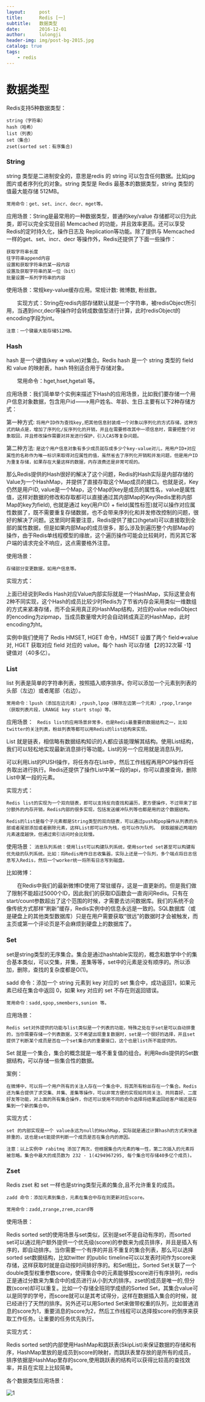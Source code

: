 ```yaml
---
layout:     post
title:      Redis [一]
subtitle:   数据类型
date:       2016-12-01
author:     lulongji
header-img: img/post-bg-2015.jpg
catalog: true
tags:
    - redis
---
```



# 数据类型

Redis支持5种数据类型：

    string（字符串）
    hash（哈希）
    list（列表）
    set（集合）
    zset(sorted set：有序集合)

### String 

string 类型是二进制安全的，意思是redis 的 string 可以包含任何数据。比如jpg图片或者序列化的对象。string 类型是 Redis 最基本的数据类型，string 类型的值最大能存储 512MB。

    常用命令：get、set、incr、decr、mget等。

应用场景：String是最常用的一种数据类型，普通的key/value 存储都可以归为此类，即可以完全实现目前 Memcached 的功能，并且效率更高。还可以享受Redis的定时持久化，操作日志及 Replication等功能。除了提供与 Memcached 一样的get、set、incr、decr 等操作外，Redis还提供了下面一些操作： 

    获取字符串长度
    往字符串append内容
    设置和获取字符串的某一段内容
    设置及获取字符串的某一位（bit）
    批量设置一系列字符串的内容

使用场景：常规key-value缓存应用。常规计数: 微博数, 粉丝数。

　　实现方式：String在redis内部存储默认就是一个字符串，被redisObject所引用，当遇到incr,decr等操作时会转成数值型进行计算，此时redisObject的encoding字段为int。


```注意：一个键最大能存储512MB。```

### Hash

hash 是一个键值(key => value)对集合。Redis hash 是一个 string 类型的 field 和 value 的映射表，hash 特别适合用于存储对象。

　　常用命令：hget,hset,hgetall 等。

应用场景：我们简单举个实例来描述下Hash的应用场景，比如我们要存储一个用户信息对象数据，包含用户id--->用户姓名、年龄、生日.主要有以下2种存储方式：

第一种方式:
```将用户ID作为查找key,把其他信息封装成一个对象以序列化的方式存储，这种方式的缺点是，增加了序列化/反序列化的开销，并且在需要修改其中一项信息时，需要把整个对象取回，并且修改操作需要对并发进行保护，引入CAS等复杂问题。```

第二种方法:
```是这个用户信息对象有多少成员就存成多少个key-value对儿，用用户ID+对应属性的名称作为唯一标识来取得对应属性的值，虽然省去了序列化开销和并发问题，但是用户ID为重复存储，如果存在大量这样的数据，内存浪费还是非常可观的。```


那么Redis提供的Hash很好的解决了这个问题，Redis的Hash实际是内部存储的Value为一个HashMap，并提供了直接存取这个Map成员的接口。也就是说，Key仍然是用户ID, value是一个Map，这个Map的key是成员的属性名，value是属性值，这样对数据的修改和存取都可以直接通过其内部Map的Key(Redis里称内部Map的key为field), 也就是通过 key(用户ID) + field(属性标签)就可以操作对应属性数据了，既不需要重复存储数据，也不会带来序列化和并发修改控制的问题，很好的解决了问题。这里同时需要注意，Redis提供了接口(hgetall)可以直接取到全部的属性数据，但是如果内部Map的成员很多，那么涉及到遍历整个内部Map的操作，由于Redis单线程模型的缘故，这个遍历操作可能会比较耗时，而另其它客户端的请求完全不响应，这点需要格外注意。

使用场景：

    存储部分变更数据，如用户信息等。

实现方式：

上面已经说到Redis Hash对应Value内部实际就是一个HashMap，实际这里会有2种不同实现，这个Hash的成员比较少时Redis为了节省内存会采用类似一维数组的方式来紧凑存储，而不会采用真正的HashMap结构，对应的value redisObject的encoding为zipmap，当成员数量增大时会自动转成真正的HashMap，此时encoding为ht。

实例中我们使用了 Redis HMSET, HGET 命令，HMSET 设置了两个 field=>value 对, HGET 获取对应 field 对应的 value。每个 hash 可以存储 【2的32次幂 -1】 键值对（40多亿）。


### List

list 列表是简单的字符串列表，按照插入顺序排序。你可以添加一个元素到列表的头部（左边）或者尾部（右边）。

```常用命令：lpush（添加左边元素）,rpush,lpop（移除左边第一个元素）,rpop,lrange（获取列表片段，LRANGE key start stop）等。```

应用场景：
``` Redis list的应用场景非常多，也是Redis最重要的数据结构之一，比如twitter的关注列表，粉丝列表等都可以用Redis的list结构来实现。```

List 就是链表，相信略有数据结构知识的人都应该能理解其结构。使用List结构，我们可以轻松地实现最新消息排行等功能。List的另一个应用就是消息队列，

可以利用List的PUSH操作，将任务存在List中，然后工作线程再用POP操作将任务取出进行执行。Redis还提供了操作List中某一段的api，你可以直接查询，删除List中某一段的元素。

实现方式：

```Redis list的实现为一个双向链表，即可以支持反向查找和遍历，更方便操作，不过带来了部分额外的内存开销，Redis内部的很多实现，包括发送缓冲队列等也都是用的这个数据结构。```

```Redis的list是每个子元素都是String类型的双向链表，可以通过push和pop操作从列表的头部或者尾部添加或者删除元素，这样List即可以作为栈，也可以作为队列。 获取越接近两端的元素速度越快，但通过索引访问时会比较慢。```

使用场景：
```消息队列系统：使用list可以构建队列系统，使用sorted set甚至可以构建有优先级的队列系统。比如：将Redis用作日志收集器，实际上还是一个队列，多个端点将日志信息写入Redis，然后一个worker统一将所有日志写到磁盘。```

比如微博：

　　在Redis中我们的最新微博ID使用了常驻缓存，这是一直更新的。但是我们做了限制不能超过5000个ID，因此我们的获取ID函数会一直询问Redis。只有在start/count参数超出了这个范围的时候，才需要去访问数据库。我们的系统不会像传统方式那样“刷新”缓存，Redis实例中的信息永远是一致的。SQL数据库（或是硬盘上的其他类型数据库）只是在用户需要获取“很远”的数据时才会被触发，而主页或第一个评论页是不会麻烦到硬盘上的数据库了。

### Set

set是string类型的无序集合。集合是通过hashtable实现的，概念和数学中个的集合基本类似，可以交集，并集，差集等等，set中的元素是没有顺序的。所以添加，删除，查找的复杂度都是O(1)。

sadd 命令：添加一个 string 元素到 key 对应的 set 集合中，成功返回1，如果元素已经在集合中返回 0，如果 key 对应的 set 不存在则返回错误。

```常用命令：sadd,spop,smembers,sunion 等。```

应用场景：

```Redis set对外提供的功能与list类似是一个列表的功能，特殊之处在于set是可以自动排重的，当你需要存储一个列表数据，又不希望出现重复数据时，set是一个很好的选择，并且set提供了判断某个成员是否在一个set集合内的重要接口，这个也是list所不能提供的。```

Set 就是一个集合，集合的概念就是一堆不重复值的组合。利用Redis提供的Set数据结构，可以存储一些集合性的数据。

案例：

```在微博中，可以将一个用户所有的关注人存在一个集合中，将其所有粉丝存在一个集合。Redis还为集合提供了求交集、并集、差集等操作，可以非常方便的实现如共同关注、共同喜好、二度好友等功能，对上面的所有集合操作，你还可以使用不同的命令选择将结果返回给客户端还是存集到一个新的集合中。```

实现方式： 

```set 的内部实现是一个 value永远为null的HashMap，实际就是通过计算hash的方式来快速排重的，这也是set能提供判断一个成员是否在集合内的原因。```

```注意：以上实例中 rabitmq 添加了两次，但根据集合内元素的唯一性，第二次插入的元素将被忽略。集合中最大的成员数为 232 - 1(4294967295, 每个集合可存储40多亿个成员)。```

### Zset

Redis zset 和 set 一样也是string类型元素的集合,且不允许重复的成员。

```zadd 命令：添加元素到集合，元素在集合中存在则更新对应score。```

```常用命令：zadd,zrange,zrem,zcard等```

使用场景：

Redis sorted set的使用场景与set类似，区别是set不是自动有序的，而sorted set可以通过用户额外提供一个优先级(score)的参数来为成员排序，并且是插入有序的，即自动排序。当你需要一个有序的并且不重复的集合列表，那么可以选择sorted set数据结构，比如twitter 的public timeline可以以发表时间作为score来存储，这样获取时就是自动按时间排好序的。和Set相比，Sorted Set关联了一个double类型权重参数score，使得集合中的元素能够按score进行有序排列，redis正是通过分数来为集合中的成员进行从小到大的排序。zset的成员是唯一的,但分数(score)却可以重复。比如一个存储全班同学成绩的Sorted Set，其集合value可以是同学的学号，而score就可以是其考试得分，这样在数据插入集合的时候，就已经进行了天然的排序。另外还可以用Sorted Set来做带权重的队列，比如普通消息的score为1，重要消息的score为2，然后工作线程可以选择按score的倒序来获取工作任务。让重要的任务优先执行。

实现方式：

Redis sorted set的内部使用HashMap和跳跃表(SkipList)来保证数据的存储和有序，HashMap里放的是成员到score的映射，而跳跃表里存放的是所有的成员，排序依据是HashMap里存的score,使用跳跃表的结构可以获得比较高的查找效率，并且在实现上比较简单。


各个数据类型应用场景：

![1](https://raw.githubusercontent.com/lulongji/lulongji.github.io/master/imgs/blog/redis.png)


